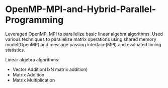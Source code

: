 # OpenMP-MPI-and-Hybrid-Parallel-Programming
Leveraged OpenMP, MPI to parallelize basic linear algebra algorithms. Used various techniques to parallelize matrix operations using shared memory model(OpenMP) and message passing interface(MPI) and evaluated timing statistics.

Linear algebra algorithms:
- Vector Addition(1xN matrix addition)
- Matrix Addition
- Matrix Multiplication

